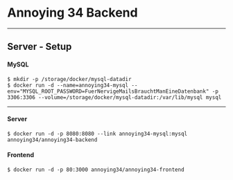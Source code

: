 # Annoying 34 Backend
____

## Server - Setup

#### MySQL

```
$ mkdir -p /storage/docker/mysql-datadir
$ docker run -d --name=annoying34-mysql --env="MYSQL_ROOT_PASSWORD=FuerNervigeMailsBrauchtManEineDatenbank" -p 3306:3306 --volume=/storage/docker/mysql-datadir:/var/lib/mysql mysql
```

___

#### Server

```
$ docker run -d -p 8080:8080 --link annoying34-mysql:mysql annoying34/annoying34-backend
```

#### Frontend

```
$ docker run -d -p 80:3000 annoying34/annoying34-frontend
```

